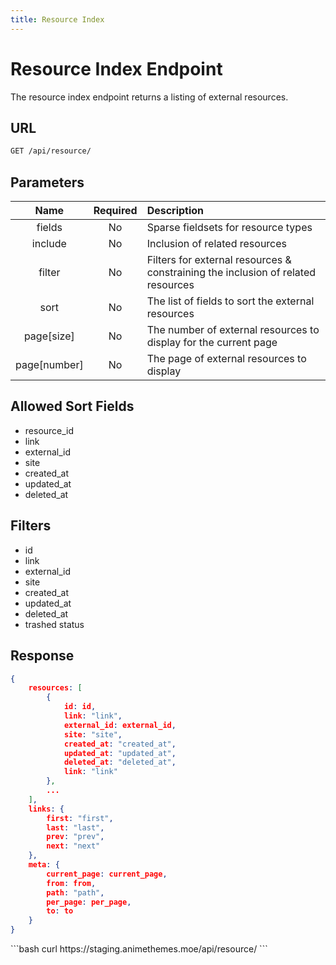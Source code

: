 ```yaml
---
title: Resource Index
---
```


<Block>

# Resource Index Endpoint

The resource index endpoint returns a listing of external resources.

## URL

```sh
GET /api/resource/
```

## Parameters

| Name         | Required | Description                                                                      |
| :----------: | :------: | :------------------------------------------------------------------------------- |
| fields       | No       | Sparse fieldsets for resource types                                              |
| include      | No       | Inclusion of related resources                                                   |
| filter       | No       | Filters for external resources & constraining the inclusion of related resources |
| sort         | No       | The list of fields to sort the external resources                                |
| page[size]   | No       | The number of external resources to display for the current page                 |
| page[number] | No       | The page of external resources to display                                        |

## Allowed Sort Fields

* resource_id
* link
* external_id
* site
* created_at
* updated_at
* deleted_at

## Filters

* id
* link
* external_id
* site
* created_at
* updated_at
* deleted_at
* trashed status

## Response

```json
{
    resources: [
        {
            id: id,
            link: "link",
            external_id: external_id,
            site: "site",
            created_at: "created_at",
            updated_at: "updated_at",
            deleted_at: "deleted_at",
            link: "link"
        },
        ...
    ],
    links: {
        first: "first",
        last: "last",
        prev: "prev",
        next: "next"
    },
    meta: {
        current_page: current_page,
        from: from,
        path: "path",
        per_page: per_page,
        to: to
    }
}
```

<Example>

<CURL>
```bash
curl https://staging.animethemes.moe/api/resource/
```
</CURL>

</Example>

</Block>